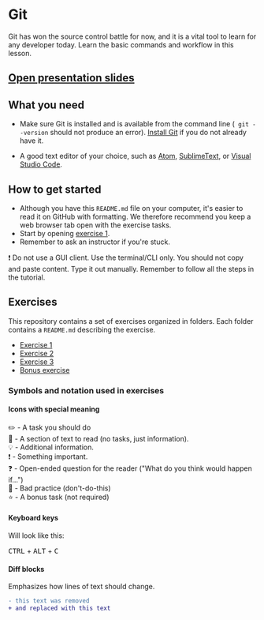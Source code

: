 # Git
Git has won the source control battle for now, and it is a vital tool to learn for any developer today. Learn the basic commands and workflow in this lesson.

## [Open presentation slides](https://docs.google.com/presentation/d/1xve0CA7Do3xa_bSylbSFofmJdS8BKkaV/edit#slide=id.p16)

## What you need

* Make sure Git is installed and is available from the command line (`` git --version`` should not produce an error). [Install Git](https://git-scm.com/downloads) if you do not already have it. 

* A good text editor of your choice, such as [Atom](https://atom.io/), [SublimeText](https://www.sublimetext.com/), or [Visual Studio Code](https://www.visualstudio.com/).

## How to get started

* Although you have this `README.md` file on your computer, it's easier to read it on GitHub with formatting. We therefore recommend you keep a web browser tab open with the exercise tasks.
* Start by opening [exercise 1](./exercises/exercise-1.md/).
* Remember to ask an instructor if you're stuck.

:exclamation: Do not use a GUI client. Use the terminal/CLI only. You should not copy and paste content. Type it out manually. Remember to follow all the steps in the tutorial.

## Exercises

This repository contains a set of exercises organized in folders. Each folder contains a `README.md` describing the exercise.

- [Exercise 1](exercises/exercise-1.md)
- [Exercise 2](exercises/exercise-2.md)
- [Exercise 3](exercises/exercise-3.md)
- [Bonus exercise](exercises/exercise-4-bonus.md)

### Symbols and notation used in exercises

#### Icons with special meaning

:pencil2: - A task you should do  
:book: - A section of text to read (no tasks, just information).  
:bulb: - Additional information.  
:exclamation: - Something important.  
:question: - Open-ended question for the reader ("What do you think would happen if...")  
:poop: - Bad practice (don't-do-this)  
:star: - A bonus task (not required)  

#### Keyboard keys

Will look like this:

<kbd>CTRL</kbd> + <kbd>ALT</kbd> + <kbd>C</kbd>

#### Diff blocks

Emphasizes how lines of text should change.

```diff
- this text was removed
+ and replaced with this text
```

